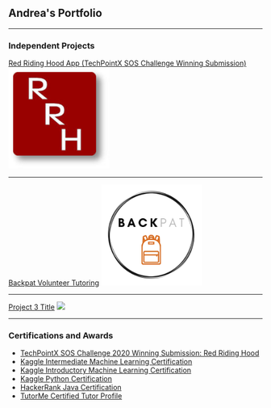 ## Andrea's Portfolio

---

### Independent Projects

[Red Riding Hood App (TechPointX SOS Challenge Winning Submission)](/red_riding_hood)
<img src="images/red_riding_hood_logo.jpg?raw=true" height="200" width="200"/>

---
[Backpat Volunteer Tutoring](/backpat)
<img src="images/backpat_logo.png?raw=true" height="200" width="200"/>

---
[Project 3 Title](http://example.com/)
<img src="images/dummy_thumbnail.jpg?raw=true"/>

---

### Certifications and Awards

- [TechPointX SOS Challenge 2020 Winning Submission: Red Riding Hood](https://devpost.com/software/red-riding-hood-2i47k3)
- [Kaggle Intermediate Machine Learning Certification](https://www.kaggle.com/learn/certification/andreawynn/intermediate-machine-learning)
- [Kaggle Introductory Machine Learning Certification](https://www.kaggle.com/learn/certification/andreawynn/intro-to-machine-learning)
- [Kaggle Python Certification](https://www.kaggle.com/learn/certification/andreawynn/python)
- [HackerRank Java Certification](https://www.hackerrank.com/certificates/8e67b1460247)
- [TutorMe Certified Tutor Profile](https://tutorme.com/tutors/264453/)



